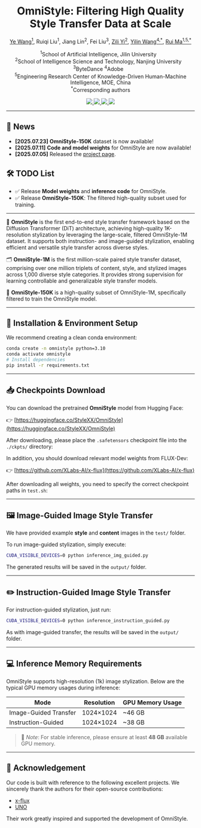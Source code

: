 <h1 align="center"><strong>OmniStyle: Filtering High Quality Style Transfer Data at Scale</strong></h1>

<p align="center">
  <a href="https://wangyephd.github.io/">Ye Wang<sup>1</sup></a>,
  Ruiqi Liu<sup>1</sup>,
  Jiang Lin<sup>2</sup>,
  Fei Liu<sup>3</sup>,
  <a href="https://is.nju.edu.cn/yzl_en/main.htm">Zili Yi<sup>2</sup></a>,
  <a href="https://yilinwang.org/">Yilin Wang<sup>4,*</sup></a>,
  <a href="https://ruim-jlu.github.io/#about">Rui Ma<sup>1,5,*</sup></a>
</p>

<p align="center">
  <sup>1</sup>School of Artificial Intelligence, Jilin University &nbsp;&nbsp; <br>
  <sup>2</sup>School of Intelligence Science and Technology, Nanjing University &nbsp;&nbsp; <br>
  <sup>3</sup>ByteDance 
  <sup>4</sup>Adobe &nbsp;&nbsp; <br>
  <sup>5</sup>Engineering Research Center of Knowledge-Driven Human-Machine Intelligence, MOE, China<br>
  <sup>*</sup>Corresponding authors
</p>

<p align="center">
  <a href="https://wangyephd.github.io/projects/cvpr25_omnistyle.html">
    <img src="https://img.shields.io/badge/Project-OmniStyle-blue?style=flat-square"/>
  </a>
  <a href="https://arxiv.org/pdf/2505.14028">
    <img src="https://img.shields.io/badge/Paper-arXiv-green?style=flat-square"/>
  </a>
  <a href="https://huggingface.co/datasets/StyleXX/OmniStyle-150k">
    <img src="https://img.shields.io/badge/Dataset-Open-orange?style=flat-square"/>
  </a>
  <a href="https://huggingface.co/StyleXX/OmniStyle">
    <img src="https://img.shields.io/badge/HuggingFace-Model-yellow?style=flat-square"/>
  </a>
</p>


---

## 📢 News

- **[2025.07.23]** **OmniStyle-150K** dataset is now available!
- **[2025.07.11]** **Code and model weights** for OmniStyle are now available!
- **[2025.07.05]** Released the [project page](https://wangyephd.github.io/projects/cvpr25_omnistyle.html).


<h2>🛠️ TODO List</h2>
<ul>
  <li>✅ Release <strong>Model weights</strong> and <strong>inference code</strong> for OmniStyle.</li>
  <li>✅ Release <strong>OmniStyle-150K</strong>: The filtered high-quality subset used for training.</li>
</ul>




---

🤖 <strong>OmniStyle</strong> is the first end-to-end style transfer framework based on the Diffusion Transformer (DiT) architecture, achieving high-quality 1K-resolution stylization by leveraging the large-scale, filtered OmniStyle-1M dataset. It supports both instruction- and image-guided stylization, enabling efficient and versatile style transfer across diverse styles.

🗂️ <strong>OmniStyle-1M</strong> is the first million-scale paired style transfer dataset, comprising over one million triplets of content, style, and stylized images across 1,000 diverse style categories. It provides strong supervision for learning controllable and generalizable style transfer models.

🧪 <strong>OmniStyle-150K</strong> is a high-quality subset of OmniStyle-1M, specifically filtered to train the OmniStyle model.


---

## 🧩 Installation & Environment Setup

We recommend creating a clean conda environment:

```bash
conda create -n omnistyle python=3.10 
conda activate omnistyle
# Install dependencies
pip install -r requirements.txt
```

---

## 📥 Checkpoints Download

You can download the pretrained **OmniStyle** model from Hugging Face:

👉 [https://huggingface.co/StyleXX/OmniStyle](https://huggingface.co/StyleXX/OmniStyle)

After downloading, please place the `.safetensors` checkpoint file into the `./ckpts/` directory:


In addition, you should download relevant model weights from FLUX-Dev:

👉 [https://github.com/XLabs-AI/x-flux](https://github.com/XLabs-AI/x-flux)

After downloading all weights, you need to specify the correct checkpoint paths in `test.sh`:

---


## 🖼️ Image-Guided Image Style Transfer

We have provided example **style** and **content** images in the `test/` folder.

To run image-guided stylization, simply execute:

```bash
CUDA_VISIBLE_DEVICES=0 python inference_img_guided.py
```

The generated results will be saved in the `output/` folder.

---

## ✏️ Instruction-Guided Image Style Transfer

For instruction-guided stylization, just run:

```bash
CUDA_VISIBLE_DEVICES=0 python inference_instruction_guided.py
```

As with image-guided transfer, the results will be saved in the `output/` folder.

---

## 💻 Inference Memory Requirements

OmniStyle supports high-resolution (1k) image stylization. Below are the typical GPU memory usages during inference:

| Mode                  | Resolution | GPU Memory Usage | 
|-----------------------|------------|------------------|
| Image-Guided Transfer | 1024×1024  | ~46 GB           |
| Instruction-Guided    | 1024×1024  | ~38 GB           |

> 📌 *Note*: For stable inference, please ensure at least **48 GB** available GPU memory. 



---

## 🙏 Acknowledgement

Our code is built with reference to the following excellent projects. We sincerely thank the authors for their open-source contributions:

- [x-flux](https://github.com/XLabs-AI/x-flux)
- [UNO](https://github.com/bytedance/UNO/tree/main)

Their work greatly inspired and supported the development of OmniStyle.
